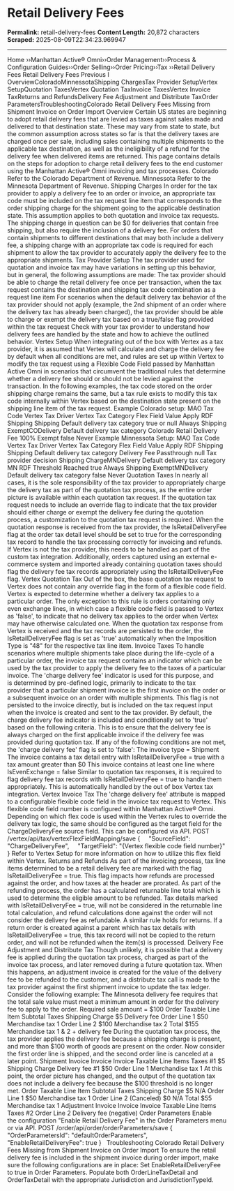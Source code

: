 # Retail Delivery Fees

**Permalink:** retail-delivery-fees
**Content Length:** 20,872 characters
**Scraped:** 2025-08-09T22:34:23.969947

---

Home &rsaquo;&rsaquo;Manhattan Active® Omni&rsaquo;&rsaquo;Order Management&rsaquo;&rsaquo;Process & Configuration Guides&rsaquo;&rsaquo;Order Selling&rsaquo;&rsaquo;Order Pricing&rsaquo;&rsaquo;Tax ››Retail Delivery Fees Retail Delivery Fees Previous&nbsp;I&nbsp; &nbsp; OverviewColoradoMinnessotaShipping ChargesTax Provider SetupVertex SetupQuotation TaxesVertex Quotation TaxInvoice TaxesVertex Invoice TaxReturns and RefundsDelivery Fee Adjustment and Distribute TaxOrder ParametersTroubleshootingColorado Retail Delivery Fees Missing from Shipment Invoice on Order Import Overview Certain US states are beginning to adopt retail delivery fees that are levied as taxes against sales made and delivered to that destination state. These may vary from state to state, but the common assumption across states so far is that the delivery taxes are charged once per sale, including sales containing multiple shipments to the applicable tax destination, as well as the ineligibility of a refund for the delivery fee when delivered items are returned. This page contains details on the steps for adoption to charge retail delivery fees to the end customer using the Manhattan Active® Omni invoicing and tax processes. Colorado Refer to the&nbsp;Colorado Department of Revenue. Minnessota Refer to the Minnesota Department of Revenue. Shipping Charges In order for the tax provider to apply a delivery fee to an order or invoice, an appropriate tax code must be included on the tax request line item that corresponds to the order shipping charge for the shipment going to the applicable destination state. This assumption applies to both quotation and invoice tax requests. The shipping charge in question can be $0 for deliveries that contain free shipping, but also require the inclusion of a delivery fee. For orders that contain shipments to different destinations that may both include a delivery fee, a shipping charge with an appropriate tax code is required for each shipment to allow&nbsp;the tax provider to accurately apply the delivery fee to the appropriate shipments. Tax Provider Setup The tax provider used for quotation and invoice tax may have variations in setting up this behavior, but in general, the following assumptions are made: The tax provider should be able to charge the retail delivery fee once per transaction, when the tax request contains the destination and shipping&nbsp;tax code combination as a request line item For scenarios when the default delivery tax behavior of the tax provider should not apply (example,&nbsp;the 2nd shipment of an order where the delivery tax has already been charged), the tax provider should be able to charge or exempt the delivery tax based on a true/false flag provided within the tax request Check with your tax provider to understand how delivery fees are handled by the state and how to achieve the outlined behavior. Vertex Setup When integrating out of the box with Vertex as a tax provider, it is assumed that Vertex will calculate and charge the delivery fee by default when all conditions are met, and rules are set up within Vertex to modify the tax request using a Flexible Code Field passed by Manhattan Active Omni in scenarios that circumvent the traditional rules that determine whether a delivery fee should or should not be levied against the transaction. In the following examples, the tax code stored on the order shipping charge&nbsp;remains the same, but a tax rule exists to modify this tax code internally within&nbsp;Vertex based on the destination state present on the shipping line item of the tax request. Example Colorado setup: MAO Tax Code Vertex Tax Driver Vertex Tax Category Flex Field Value Apply RDF Shipping Shipping Default delivery tax category true or null Always Shipping ExemptCODelivery Default delivery tax category Colorado Retail Delivery Fee 100% Exempt false Never Example Minnessota Setup: MAO Tax Code Vertex Tax Driver Vertex Tax Category Flex Field Value Apply RDF Shipping Shipping Default delivery tax category Delivery Fee Passthrough null Tax provider decision Shipping ChargeMNDelivery Default delivery tax category MN RDF Threshold Reached true Always Shipping ExemptMNDelivery Default delivery tax category false Never Quotation Taxes In nearly all cases, it is the sole&nbsp;responsibility of the tax provider to appropriately charge the delivery tax as part of the quotation tax process, as the entire order picture is available within&nbsp;each quotation tax request. If the quotation tax request needs to include an override flag to indicate that the tax provider should either charge or exempt the delivery fee during the quotation process, a customization to the quotation tax request&nbsp;is required. When the quotation response is received from the tax provider,&nbsp;the IsRetailDeliveryFee flag at the order tax detail level should be set to true for the corresponding tax record to handle the tax processing correctly for invoicing and refunds. If Vertex is not the tax provider, this needs to be handled as part of the custom tax integration. Additionally, orders captured using an external e-commerce system and imported already containing quotation taxes should flag the delivery fee tax records appropriately using the IsRetailDeliveryFee flag. Vertex Quotation Tax Out of the box, the base quotation tax request to Vertex does not contain any override flag in the form of a flexible code field. Vertex is expected to determine whether a delivery tax applies to a particular order. The only exception to this rule is orders containing only even exchange lines, in which case a flexible code field is passed to Vertex as 'false', to indicate that no delivery tax applies to the order when Vertex may have otherwise calculated one. When the quotation tax response from Vertex is received and the tax records are persisted to the order,&nbsp;the IsRetailDeliveryFee flag&nbsp;is set as 'true' automatically when the Imposition Type is "48" for the respective tax line item. Invoice Taxes To handle scenarios where multiple shipments take place during the life-cycle of&nbsp;a particular order,&nbsp;the invoice tax request contains an indicator which can be used by the tax provider to apply the delivery fee to the taxes of a particular invoice. The 'charge delivery fee' indicator&nbsp;is used for this purpose, and is&nbsp;determined by pre-defined logic, primarily to indicate to the tax provider&nbsp;that a particular shipment invoice is the first invoice on the order or a subsequent invoice on an order with multiple shipments.&nbsp;This flag is not persisted to the invoice directly, but is included on the tax request input when the invoice is created and sent to the tax provider. By default, the charge delivery fee indicator is included and conditionally set to 'true' based on the following criteria. This is to ensure that the delivery fee is always charged on the first applicable invoice if the delivery fee was provided during quotation tax. If any of the following&nbsp;conditions are not met, the 'charge delivery fee' flag is set to 'false': The invoice type = Shipment The invoice contains a tax detail entry&nbsp;with IsRetailDeliveryFee = true with a tax amount greater than $0 This invoice contains at least one line where IsEvenExchange = false Similar to quotation tax responses, it is required to flag delivery fee tax records with IsRetailDeliveryFee = true&nbsp;to handle them appropriately. This is automatically handled by the out of box Vertex tax integration. Vertex Invoice Tax The 'charge delivery fee' attribute is mapped to a configurable flexible code field in the invoice tax request to Vertex. This flexible code field number is configured within Manhattan Active® Omni. Depending on which flex code is used within the Vertex rules to override the delivery tax logic, the same should be configured as the target field for the ChargeDeliveryFee source field. This can be configured via API. POST /vertex/api/tax/vertexFlexFieldMapping/save { &nbsp; &nbsp; "SourceField": "ChargeDeliveryFee", &nbsp; &nbsp; "TargetField": "{Vertex flexible code field number}" } Refer to Vertex Setup for more information on how to utilize this flex field within Vertex. Returns and Refunds As part of the invoicing process, tax line items determined to be a retail delivery fee are marked with the flag IsRetailDeliveryFee = true. This flag impacts how refunds are processed against the order, and how taxes at the header are prorated. As part of the refunding process, the order has a calculated returnable line total&nbsp;which is used to determine the eligible amount to be refunded. Tax details marked with IsRetailDeliveryFee = true, will not be considered in the returnable line total&nbsp;calculation, and refund calculations done against the order will not consider the delivery fee&nbsp;as refundable. A similar rule holds for returns. If a return order is created against a parent which has tax details with IsRetailDeliveryFee = true, this tax record will not be copied to the return order, and will not be refunded when the item(s) is processed. Delivery Fee Adjustment and Distribute Tax Though unlikely, it is possible that a delivery fee is applied during the quotation tax process, charged as part of the invoice tax process, and later removed during a future quotation tax. When this happens, an adjustment invoice is created for the value of the delivery fee to be refunded to the customer, and a distribute tax call is made to the tax provider against the first shipment invoice to update the tax ledger. Consider the following example: The Minnesota delivery fee requires that the total sale value must meet a minimum amount in order for the delivery fee to apply to the order. Required sale amount&nbsp;= $100 Order Taxable Line Item Subtotal Taxes Shipping Charge $5 Delivery fee Order Line 1 $50 Merchandise tax 1 Order Line 2 $100 Merchandise tax 2 Total $155 Merchandise tax 1 & 2 + delivery fee During the quotation tax process, the tax provider applies the delivery fee because a shipping charge is present, and more than $100 worth of goods are&nbsp;present on the order. Now consider the first order line is shipped, and the second order line is canceled at a later point. Shipment Invoice Invoice Invoice Taxable Line Items Taxes #1 $5 Shipping Charge Delivery fee #1 $50 Order Line 1 Merchandise tax 1 At this point, the order picture has changed, and the output of the quotation tax does not include a delivery fee because the $100 threshold is no longer met. Order Taxable Line Item Subtotal Taxes Shipping Charge $5 N/A Order Line 1 $50 Merchandise tax 1 Order Line 2 (Canceled) $0 N/A Total $55 Merchandise tax 1 Adjustment Invoice Invoice Invoice Taxable Line Items Taxes #2 Order Line 2 Delivery fee (negative) Order Parameters Enable the&nbsp;configuration "Enable Retail Delivery Fee" in the Order Parameters menu or via API. POST&nbsp;/order/api/order/orderParameters/save { &nbsp; &nbsp; "OrderParametersId": "defaultOrderParameters", &nbsp; &nbsp; "EnableRetailDeliveryFee": true } &nbsp; Troubleshooting Colorado Retail Delivery Fees Missing from Shipment Invoice on Order Import To ensure the retail delivery fee is included in the shipment invoice during order import, make sure the following configurations are in place: Set EnableRetailDeliveryFee to true in Order Parameters. Populate both OrderLineTaxDetail and OrderTaxDetail with the appropriate Jurisdiction and JurisdictionTypeId.